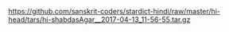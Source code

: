 https://github.com/sanskrit-coders/stardict-hindi/raw/master/hi-head/tars/hi-shabdasAgar__2017-04-13_11-56-55.tar.gz
